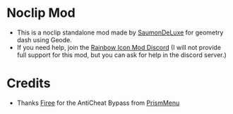 # Noclip Mod

- This is a noclip standalone mod made by [SaumonDeLuxe](user:13957673) for geometry dash using Geode.
- If you need help, join the [Rainbow Icon Mod Discord](https://discord.gg/hTqGX9bYcg) (I will not provide full support for this mod, but you can ask for help in the discord server.)

# Credits
- Thanks [Firee](user:6253758) for the AntiCheat Bypass from [PrismMenu](mod:firee.prism)